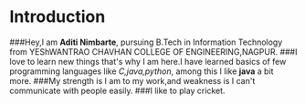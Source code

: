  # Introduction
 ###Hey,I am **Aditi Nimbarte**, pursuing B.Tech in Information Technology from YEShWANTRAO CHAVHAN COLLEGE OF ENGINEERING,NAGPUR.
 ###I love to learn new things that's why I am here.I have learned basics of few programming languages like *C,java,python*, among this I like **java** a bit more.
 ###My strength is I am  to my work,and weakness is I can't communicate with people easily.
 ###I like to play cricket.
 